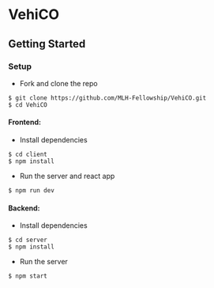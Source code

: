 # VehiCO

## Getting Started

### Setup

- Fork and clone the repo

```
$ git clone https://github.com/MLH-Fellowship/VehiCO.git
$ cd VehiCO
```

#### Frontend:
- Install dependencies
```
$ cd client
$ npm install
```

- Run the server and react app

```
$ npm run dev
```

#### Backend:
- Install dependencies
```
$ cd server
$ npm install
```

- Run the server
```
$ npm start
```
